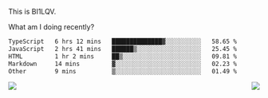 This is BI1LQV.

What am I doing recently?

<!--START_SECTION:waka-->

```txt
TypeScript   6 hrs 12 mins   ██████████████▓░░░░░░░░░░   58.65 %
JavaScript   2 hrs 41 mins   ██████▒░░░░░░░░░░░░░░░░░░   25.45 %
HTML         1 hr 2 mins     ██▒░░░░░░░░░░░░░░░░░░░░░░   09.81 %
Markdown     14 mins         ▓░░░░░░░░░░░░░░░░░░░░░░░░   02.23 %
Other        9 mins          ▒░░░░░░░░░░░░░░░░░░░░░░░░   01.49 %
```

<!--END_SECTION:waka-->
<img align="right" src="https://github-readme-stats.vercel.app/api?username=bi1lqv&show_icons=true&count_private=true">

<img src="https://metrics.lecoq.io/bi1lqv?template=classic&base.activity=0&base.community=0&base.repositories=0&base.metadata=0&isocalendar=1&base=header%2C%20activity%2C%20community%2C%20repositories%2C%20metadata&base.indepth=false&base.hireable=false&isocalendar=false&isocalendar.duration=full-year&config.timezone=Asia%2FShanghai">

